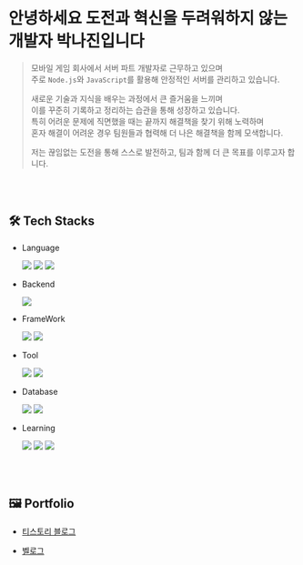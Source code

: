 
<!-- 
아이콘 검색 링크 : https://simpleicons.org/

https://img.shields.io/badge/{배지이름}-{css컬러}?style={스타일}&logo={로고}&logoColor={로고컬러}
배지이름 : 원하는 이름 입력 (예시 : Java)

css컬러 : 검색한 아이콘에서 css컬러 입력 (예시 : 007396)

스타일 : plastic, flat, flat-square, for-the-badge, social (예시 : flat-square)
-->
</br>

# 안녕하세요 도전과 혁신을 두려워하지 않는 개발자 박나진입니다
> 모바일 게임 회사에서 서버 파트 개발자로 근무하고 있으며  
> 주로 `Node.js`와 `JavaScript`를 활용해 안정적인 서버를 관리하고 있습니다.
> 
> 새로운 기술과 지식을 배우는 과정에서 큰 즐거움을 느끼며  
> 이를 꾸준히 기록하고 정리하는 습관을 통해 성장하고 있습니다.  
> 특히 어려운 문제에 직면했을 때는 끝까지 해결책을 찾기 위해 노력하며  
> 혼자 해결이 어려운 경우 팀원들과 협력해 더 나은 해결책을 함께 모색합니다.
> 
> 저는 끊임없는 도전을 통해 스스로 발전하고, 팀과 함께 더 큰 목표를 이루고자 합니다.


</br>
</br>

## 🛠 Tech Stacks
- Language
  
  <img src="https://img.shields.io/badge/javascript-F7DF1E?&logo=javascript&logoColor=white"/>
  <img src="https://img.shields.io/badge/typescript-3178C6?&logo=typescript&logoColor=white"/>
  <img src="https://img.shields.io/badge/C Sharp-A8B9CC?&logo=Csharp&logoColor=white"/>
  
  </br>
  
- Backend
  
  <img src="https://img.shields.io/badge/Node.js-5FA04E?&logo=node.js&logoColor=white"/>
  
  </br>

- FrameWork
  
  <img src="https://img.shields.io/badge/Express-000000?&logo=Express&logoColor=white"/>
  <img src="https://img.shields.io/badge/NestJS-E0234E?&logo=NestJs&logoColor=white"/>
  
  </br>
  
- Tool
  
  <img src="https://img.shields.io/badge/GitHub-181717?&logo=GitHub&logoColor=white"/>
  <img src="https://img.shields.io/badge/Notion-000000?&logo=Notion&logoColor=white"/>
  
  </br>
  
- Database
  
  <img src="https://img.shields.io/badge/MySQL-4479A1?&logo=MySQL&logoColor=white"/>
  <img src="https://img.shields.io/badge/Redis-DC382D?&logo=Redis&logoColor=white"/>

  </br>
  
- Learning
  
  <img src="https://img.shields.io/badge/MongoDB-47A248?&logo=MongoDB&logoColor=white"/>
  <img src="https://img.shields.io/badge/Docker-2496ED?&logo=Docker&logoColor=white"/>
  <img src="https://img.shields.io/badge/AWS-FF9900?&logo=amazonwebservices&logoColor=white"/>

</br>
</br>


## 🖼️ Portfolio

- [티스토리 블로그](https://cosmosscoding.tistory.com)

- [벨로그](https://velog.io/@cosmoss/posts)

<!--
**cosmoss919/cosmoss919** is a ✨ _special_ ✨ repository because its `README.md` (this file) appears on your GitHub profile.

Here are some ideas to get you started:

- 🔭 I’m currently working on ...
- 🌱 I’m currently learning ...
- 👯 I’m looking to collaborate on ...
- 🤔 I’m looking for help with ...
- 💬 Ask me about ...
- 📫 How to reach me: ...
- 😄 Pronouns: ...
- ⚡ Fun fact: ...
-->
